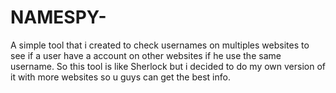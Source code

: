 # NAMESPY-
A simple tool that i created to check usernames on multiples websites to see if a user have a account on other websites if he use the same username. So this tool is like Sherlock but i decided to do my own version of it with more websites so u guys can get the best info.
